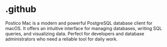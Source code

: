 # .github
Postico Mac is a modern and powerful PostgreSQL database client for macOS. It offers an intuitive interface for managing databases, writing SQL queries, and visualizing data. Perfect for developers and database administrators who need a reliable tool for daily work.
